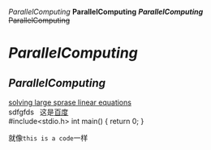 *ParallelComputing*
**ParallelComputing**
***ParallelComputing***
~~ParallelComputing~~

*ParallelComputing*
==============
*ParallelComputing*
-----------------

[solving large sprase linear equations](http://github.com/williamliuc/)  
sdfgfds  
这是[百度](http://www.baidu.com)  
    #include<stdio.h>
    int main()
    {
    return 0;
    }  


就像`this is a code`一样
